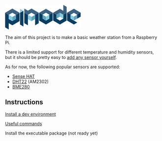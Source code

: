 ![PiNode logo](docs/img/logo-pinode.png "PiNode project")

The aim of this project is to make a basic weather station from a Raspberry Pi.

There is a limited support for different temperature and humidity sensors, but it should be pretty easy to [add any sensor yourself](docs/add_sensor.md).

As for now, the following popular sensors are supported:
- [Sense HAT](docs/sensors/sense_hat.md)
- [DHT22](docs/sensors/dht22.md) (AM2302)
- [BME280](docs/sensors/bme280.md)

## Instructions

[Install a dev environment](docs/dev_install.md)

[Useful commands](docs/commands.md)

Install the executable package (not ready yet)